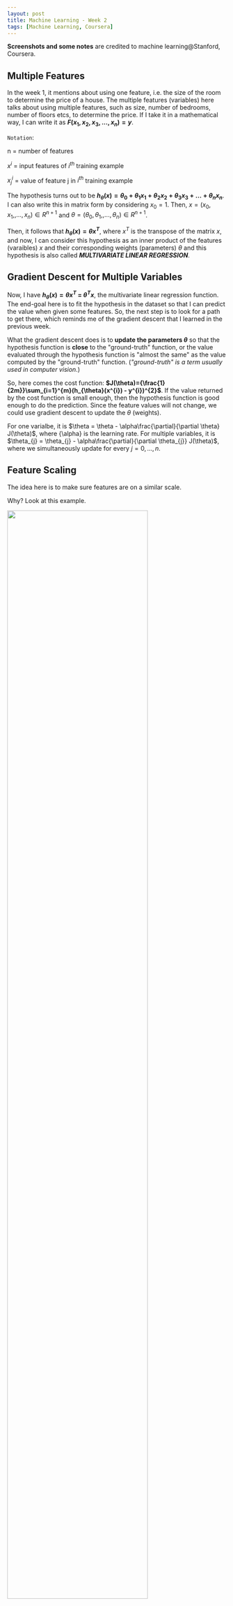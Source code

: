 ```yaml
---
layout: post
title: Machine Learning - Week 2
tags: [Machine Learning, Coursera]
---
```


**Screenshots and some notes** are credited to machine learning@Stanford, Coursera.

## Multiple Features

In the week 1, it mentions about using one feature, i.e. the size of the room to determine the price of a house. The multiple features (variables) here talks about using multiple features, such as size, number of bedrooms, number of floors etcs, to determine the price. If I take it in a mathematical way, I can write it as **$F(x_1, x_2, x_3, ..., x_n) = y$**.

<!--excerpt-->

``Notation``:

n = number of features

$x^i$ = input features of $i^{th}$ training example

$x_j^i$ = value of feature j in $i^{th}$ training example

The hypothesis turns out to be **$h_{\theta}(x) = {\theta}_0+{\theta}_1x_1+{\theta}_2x_2+{\theta}_3x_3+...+{\theta}_nx_n$**. I can also write this in matrix form by considering $x_0=1$. Then, $x = (x_0, x_1,, ..., x_n) \in R^{n+1}$ and $\theta = (\theta_0, \theta_1,, ..., \theta_n) \in R^{n+1}$.

Then, it follows that **$h_{\theta}(x) = \theta x^{T}$**, where $x^T$ is the transpose of the matrix $x$, and now, I can consider this hypothesis as an inner product of the features (varaibles) $x$ and their corresponding weights (parameters) $\theta$ and this hypothesis is also called ***MULTIVARIATE LINEAR REGRESSION***.

## Gradient Descent for Multiple Variables

Now, I have **$h_{\theta}(x) = \theta x^{T}$ = ${\theta}^{T}x$**, the multivariate linear regression function. The end-goal here is to fit the hypothesis in the dataset so that I can predict the value when given some features. So, the next step is to look for a path to get there, which reminds me of the gradient descent that I learned in the previous week.

What the gradient descent does is to **update the parameters $\theta$** so that the hypothesis function is **close** to the "ground-truth" function, or the value evaluated through the hypothesis function is "almost the same" as the value computed by the "ground-truth" function. (*"ground-truth" is a term usually used in computer vision*.)

So, here comes the cost function: **$J(\theta)={\frac{1}{2m}}\sum_{i=1}^{m}(h_{\theta}(x^{i}) - y^{i})^{2}$**. If the value returned by the cost function is small enough, then the hypothesis function is good enough to do the prediction. Since the feature values will not change, we could use gradient descent to update the $\theta$ (weights).

For one varialbe, it is $\theta = \theta - \alpha\frac{\partial}{\partial \theta} J(\theta)$, where {\alpha} is the learning rate. For multiple variables, it is $\theta_{j} = \theta_{j} - \alpha\frac{\partial}{\partial \theta_{j}} J(\theta)$, where we simultaneously update for every $j = 0, ..., n$.

## Feature Scaling

The idea here is to make sure features are on a similar scale.

Why? Look at this example.

<picture>
<img src = "/blog/image/feature_scaling1.png" width = "80%" height = "80%">
</picture>

The figure represents the contour of the cost function $J(\theta)$ where $\theta = (\theta_0, \theta_1, \theta2)$ and $\theta_0$ is ignored. Now, $x_1$ and $x_2$ have different feature scales and since $x_1$ has larger range of values than $x_2$ does, it turns out that the contour is a very tall, skinny and skewed elliptical shape. If we run gradient descent on this cost-function, the gradients may end up taking a long time and can oscillate back and forth before it can find its way to the global minimum.

Therefore, we should take feature scaling into consideration, which can normalize the values into an appropriate range such that gradients can converge much more quickly. (Well, this concept reminds me of **normalization**.)

<picture>
<img src = "/blog/image/feature_scaling2.png" width = "80%" height = "80%">
</picture>

Definition of feature scaling: Get every feature into approximately a $-1 \leq x_i \leq 1$ range. Actually, from the lecture, this scaling is not very strict. We can also let the range be $[-3, 3]$ as long as the boundary values are not too large or too small.

> Question: Actually, at this point, I know it is necessary to do feature scaling (normalization) but I don't know why it can help gradient descent converge faster. And when should I use the normalization? It seems that it is safe to use it every time when we meet multiple features. Moreover, why does it improve the accuracy?
>
> Stackoverflow, Google, etc save me:
>
> ***For question 1***, it helps gradient descent converge faster becauses it lowers the standard derivation of feature values. $\theta$ descend quickly on small ranges and slowly on large ranges, then it will oscillate inefficiently down to the optimum when the variables are very uneven.
>
> ***For question 2***, in general, scaling ensures that some features are not too big or too small and prevents them being used as the main predictor. Therefore, we should normalize when the scale of feature is irrelevant or misleading and not normalize when the scale is meaningful. And this is related to the prior knowledge you have about the problem.
> Some of the algorithms, like Naive Bayes, do feature scaling by design and there will be no effect by manually adding scaling. Others, like k-nearest neighbors (knn) are gravely affected by it since the distance between feature points matters.
>
> ***For question 3***, the common practice in unsupervised machine learning algorithms about hyper-parameters selection is that you could have any personal subjective assumption about the data, therefore, it is good that different features share equal possibility to appear. The feature scaling just try to make the assumption that all the features have equal oppotunities to influence the weight.

### Mean normalization

Definition: replace $x_i$ with $x_i - \mu_i$ to make features have approximately zero mean. Mathematical formula: $x_i = \frac{x_i - \mu_i}{\sigma^2}$.

> Question: Why mean normalization is helpful?
>
> ***For this question***, essentially, scaling the inputs gives the error surface a more spherical shape, otherwise it would generate a surface with high curvature. Since the gradient descent is curvature-ignorant, having a high curvature surface means that it will take many unnecessarily steps before reaching the optimum. Therefore, when we perform scaling on the features, we are trying to lower thr curvature, making it faster for gradient descent.